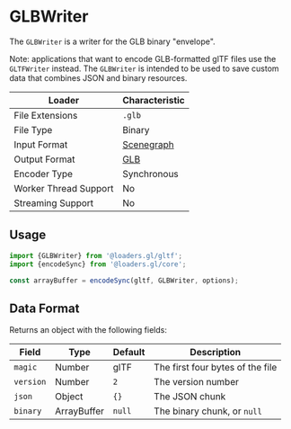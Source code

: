 # GLBWriter

The `GLBWriter` is a writer for the GLB binary "envelope".

Note: applications that want to encode GLB-formatted glTF files use the `GLTFWriter` instead. The `GLBWriter` is intended to be used to save custom data that combines JSON and binary resources.

| Loader                | Characteristic  |
| --------------------- | --------------- |
| File Extensions       | `.glb`          |
| File Type             | Binary          |
| Input Format          | [Scenegraph](/docs/specifications/category-scenegraph) |
| Output Format         | [GLB](https://github.com/KhronosGroup/glTF/tree/master/specification/2.0#glb-file-format-specification) |
| Encoder Type          | Synchronous     |
| Worker Thread Support | No              |
| Streaming Support     | No              |

## Usage

```js
import {GLBWriter} from '@loaders.gl/gltf';
import {encodeSync} from '@loaders.gl/core';

const arrayBuffer = encodeSync(gltf, GLBWriter, options);
```

## Data Format

Returns an object with the following fields:

| Field     | Type          | Default   | Description |
| ---       | ---           | ---       | --- |
| `magic`   | Number        | glTF      | The first four bytes of the file |
| `version` | Number        | `2`       | The version number |
| `json`    | Object        | `{}`      | The JSON chunk  |
| `binary`  | ArrayBuffer   | `null`    | The binary chunk, or `null` |
